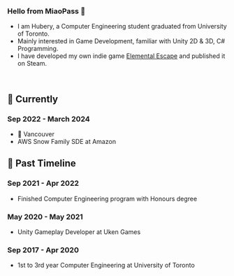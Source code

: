 ### Hello from MiaoPass 🎈
<ul>
  <li>I am Hubery, a Computer Engineering student graduated from University of Toronto.</li>
  <li>Mainly interested in Game Development, familiar with Unity 2D & 3D, C# Programming.</li>
  <li>I have developed my own indie game <a href="https://store.steampowered.com/app/2530860/Elemental_Escape/" target="_blank">Elemental Escape</a> and published it on Steam.</li>
</ul><br>

## 💬 Currently ###

### Sep 2022 - March 2024
- 📍 Vancouver
- AWS Snow Family SDE at Amazon

## 🎉 Past Timeline ##

### Sep 2021 - Apr 2022
- Finished Computer Engineering program with Honours degree

### May 2020 - May 2021
- Unity Gameplay Developer at Uken Games

### Sep 2017 - Apr 2020
- 1st to 3rd year Computer Engineering at University of Toronto
